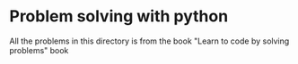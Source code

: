 # Problem solving with python

All the problems in this directory is from the book "Learn to code by solving problems" book

